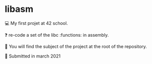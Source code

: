 # libasm

💻 My first projet at 42 school.

:question: re-code a set of the libc :functions: in assembly.

:page_with_curl: You will find the subject of the project at the root of the repository.

:calendar: Submitted in march 2021
